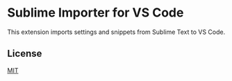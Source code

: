 # Sublime Importer for VS Code

This extension imports settings and snippets from Sublime Text to VS Code.

## License
[MIT](license.txt)
